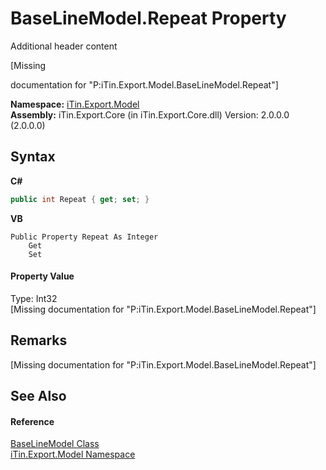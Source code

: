 # BaseLineModel.Repeat Property 
Additional header content 

\[Missing <summary> documentation for "P:iTin.Export.Model.BaseLineModel.Repeat"\]

**Namespace:**&nbsp;<a href="N_iTin_Export_Model">iTin.Export.Model</a><br />**Assembly:**&nbsp;iTin.Export.Core (in iTin.Export.Core.dll) Version: 2.0.0.0 (2.0.0.0)

## Syntax

**C#**<br />
``` C#
public int Repeat { get; set; }
```

**VB**<br />
``` VB
Public Property Repeat As Integer
	Get
	Set
```


#### Property Value
Type: Int32<br />\[Missing <value> documentation for "P:iTin.Export.Model.BaseLineModel.Repeat"\]

## Remarks
\[Missing <remarks> documentation for "P:iTin.Export.Model.BaseLineModel.Repeat"\]

## See Also


#### Reference
<a href="T_iTin_Export_Model_BaseLineModel">BaseLineModel Class</a><br /><a href="N_iTin_Export_Model">iTin.Export.Model Namespace</a><br />
